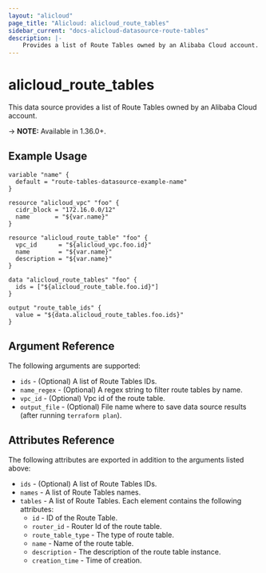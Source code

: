 ```yaml
---
layout: "alicloud"
page_title: "Alicloud: alicloud_route_tables"
sidebar_current: "docs-alicloud-datasource-route-tables"
description: |-
    Provides a list of Route Tables owned by an Alibaba Cloud account.
---
```


# alicloud\_route\_tables

This data source provides a list of Route Tables owned by an Alibaba Cloud account.

-> **NOTE:** Available in 1.36.0+.

## Example Usage

```
variable "name" {
  default = "route-tables-datasource-example-name"
}

resource "alicloud_vpc" "foo" {
  cidr_block = "172.16.0.0/12"
  name       = "${var.name}"
}

resource "alicloud_route_table" "foo" {
  vpc_id      = "${alicloud_vpc.foo.id}"
  name        = "${var.name}"
  description = "${var.name}"
}

data "alicloud_route_tables" "foo" {
  ids = ["${alicloud_route_table.foo.id}"]
}

output "route_table_ids" {
  value = "${data.alicloud_route_tables.foo.ids}"
}
```

## Argument Reference

The following arguments are supported:

* `ids` - (Optional) A list of Route Tables IDs.
* `name_regex` - (Optional) A regex string to filter route tables by name.
* `vpc_id` - (Optional) Vpc id of the route table.
* `output_file` - (Optional) File name where to save data source results (after running `terraform plan`).

## Attributes Reference

The following attributes are exported in addition to the arguments listed above:

* `ids` - (Optional) A list of Route Tables IDs.
* `names` - A list of Route Tables names.
* `tables` - A list of Route Tables. Each element contains the following attributes:
  * `id` - ID of the Route Table.
  * `router_id` - Router Id of the route table.
  * `route_table_type` - The type of route table.
  * `name` - Name of the route table.
  * `description` - The description of the route table instance.
  * `creation_time` - Time of creation.

